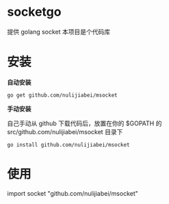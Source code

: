 socketgo
========


提供 golang socket 本项目是个代码库


# 安装

**自动安装**

	go get github.com/nulijiabei/msocket
	
**手动安装**

自己手动从 github 下载代码后，放置在你的 $GOPATH 的 src/github.com/nulijiabei/msocket 目录下

	go install github.com/nulijiabei/msocket
	

# 使用
import socket "github.com/nulijiabei/msocket"
